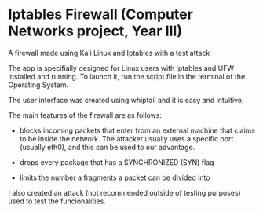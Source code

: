 # Iptables Firewall (Computer Networks project, Year III)
A firewall made using Kali Linux and Iptables with a test attack

The app is specifially designed for Linux users with Iptables and UFW installed and running. To launch it, run the script file in the terminal of the Operating System. 

The user interface was created using whiptail and it is easy and intuitive.

The main features of the firewall are as follows:

  * blocks incoming packets that enter from an external machine that claims to be inside the network. The attacker usually uses a specific port (usually eth0), and this can be used to our advantage.
  
  * drops every package that has a SYNCHRONIZED (SYN) flag
  
  * limits the number a fragments a packet can be divided into

I also created an attack (not recommended outside of testing purposes) used to test the funcionalities. 
